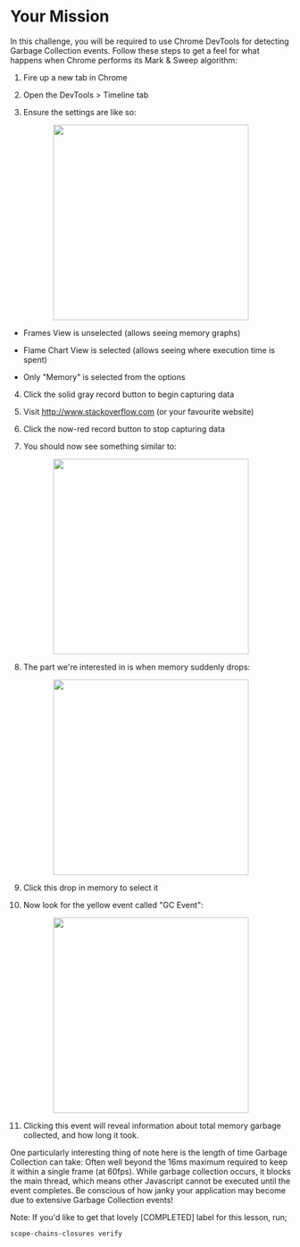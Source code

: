 # Your Mission

In this challenge, you will be required to use Chrome DevTools for detecting
Garbage Collection events. Follow these steps to get a feel for what happens
when Chrome performs its Mark & Sweep algorithm:

1)  Fire up a new tab in Chrome

2)  Open the DevTools > Timeline tab

3)  Ensure the settings are like so: 
<p align="center">
  <img src="http://i.imgur.com/RMovIw4.png" width="350"/>
</p>

* Frames View is unselected (allows seeing memory graphs)
  
* Flame Chart View is selected (allows seeing where execution time is spent)
  
* Only "Memory" is selected from the options
  
4)  Click the solid gray record button to begin capturing data

5)  Visit http://www.stackoverflow.com (or your favourite website)

6)  Click the now-red record button to stop capturing data

7)  You should now see something similar to:
<p align="center">
  <img src="http://i.imgur.com/ZCNMrI1.png" width="350"/>
</p>  

8)  The part we're interested in is when memory suddenly drops:
<p align="center">
  <img src="http://i.imgur.com/FyMyRVI.png" width="350"/>
</p>    

9)  Click this drop in memory to select it

10) Now look for the yellow event called "GC Event":
<p align="center">
  <img src="http://i.imgur.com/3ieSxIZ.png" width="350"/>
</p>    

11) Clicking this event will reveal information about total memory garbage collected, and how long it took.


One particularly interesting thing of note here is the length of time Garbage Collection can take: Often well beyond the 16ms maximum required to keep it within a single frame (at 60fps). While garbage collection occurs, it blocks the main thread, which means other Javascript cannot be executed until the event completes. Be conscious of how janky your application may become due to extensive Garbage Collection events!

Note: If you'd like to get that lovely [COMPLETED] label for this lesson, run;

`scope-chains-closures verify`
